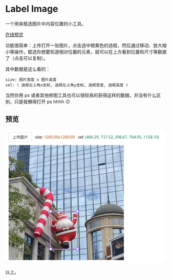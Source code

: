 # Label Image

一个用来框选图片中内容位置的小工具。

[在线预览](https://ec50n9.github.io/label-img/)

功能很简单：上传打开一张图片，点击选中橙黄色的选框，然后通过移动、放大缩小等操作，框选你想要知道相对位置的元素，就可以在上方看到位置和尺寸等数据了（点击可以复制）。

其中数据是这么看的：

```
size: 图片宽度 x 图片高度
sel: ( 选框左上角x坐标, 选框左上角y坐标, 选框宽度, 选框高度 )
```

当然你用 ps 或者其他修图工具也可以很轻易的获得这样的数据，并没有什么区别，只是我懒得打开 ps hhhh :D

## 预览

![Alt text](./docs/imgs/preview.png)

以上。
